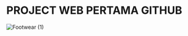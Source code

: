 # PROJECT WEB PERTAMA GITHUB
![Footwear (1)](https://github.com/novendika/RESTAPI-SEEDERS09/assets/125546231/bcd4f4f2-7f57-496c-9e6b-3753ad3be443)
